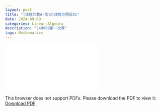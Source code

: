 ```yaml
---
layout: post
title: "[线性代数A-笔记]线性方程组01"
date: 2024-09-09
categories: Linear-Algebra
description: "240909第一次课"
tags: Mathematics
---
```

<object data="{{ site.url }}/assets/pdfs/la-01.pdf" type="application/pdf" width="700px" height="700px">
    <embed src="{{ site.url }}/assets/pdfs/la-01.pdf">
        <p>This browser does not support PDFs. Please download the PDF to view it: <a href="{{ site.url }}/assets/pdfs/la-01.pdf">Download PDF</a>.</p>
    </embed>
</object>